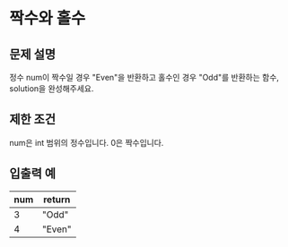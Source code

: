 # 짝수와 홀수

## 문제 설명

정수 num이 짝수일 경우 "Even"을 반환하고 홀수인 경우 "Odd"를 반환하는 함수, solution을 완성해주세요.


## 제한 조건
num은 int 범위의 정수입니다.
0은 짝수입니다.


## 입출력 예
|num|return|
|---|------| 
|3|"Odd"|
|4|"Even"|